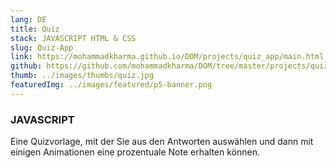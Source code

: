 ```yaml
---
lang: DE
title: Quiz
stack: JAVASCRIPT HTML & CSS
slug: Quiz-App
link: https://mohammadkharma.github.io/DOM/projects/quiz_app/main.html
github: https://github.com/mohammadkharma/DOM/tree/master/projects/quiz_app
thumb: ../images/thumbs/quiz.jpg
featuredImg: ../images/featured/p5-banner.png
---
```


### JAVASCRIPT

Eine Quizvorlage, mit der Sie aus den Antworten auswählen und dann mit einigen Animationen eine prozentuale Note erhalten können.
